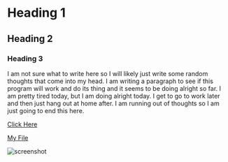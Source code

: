# Heading 1

## Heading 2

### Heading 3

I am not sure what to write here so I will likely just write some random thoughts that come into my head. I am writing a paragraph to see if this program will work and do its thing and it seems to be doing alright so far. I am pretty tired today, but I am doing alright today. I get to go to work later and then just hang out at home after. I am running out of thoughts so I am just going to end this here. 

[Click Here](https://www.seeturtles.org/)

[My File](./Responses.txt)

![screenshot](./Images/Screenshot(2).png)